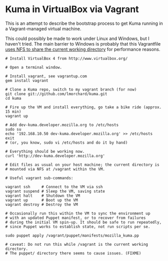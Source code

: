 # Kuma in VirtualBox via Vagrant

This is an attempt to describe the bootstrap process to get Kuma running in a
Vagrant-managed virtual machine. 

This could possibly be made to work under Linux and Windows, but I haven't
tried. The main barrier to Windows is probably that this Vagrantfile
[uses NFS to share the current working directory][nfs] for performance reasons. 

[nfs]: http://vagrantup.com/docs/nfs.html

    # Install VirtualBox 4 from http://www.virtualbox.org/

    # Open a terminal window.
    
    # Install vagrant, see vagrantup.com
    gem install vagrant
        
    # Clone a Kuma repo, switch to my vagrant branch (for now)
    git clone git://github.com/lmorchard/kuma.git
    cd kuma

    # Fire up the VM and install everything, go take a bike ride (approx. 15 min)
    vagrant up
    
    # Add dev-kuma.developer.mozilla.org to /etc/hosts
    sudo su
    echo '192.168.10.50 dev-kuma.developer.mozilla.org' >> /etc/hosts
    exit
    # (or, you know, sudo vi /etc/hosts and do it by hand)

    # Everything should be working now.
    curl 'http://dev-kuma.developer.mozilla.org'

    # Edit files as usual on your host machine; the current directory is
    # mounted via NFS at /vagrant within the VM.

    # Useful vagrant sub-commands:

    vagrant ssh     # Connect to the VM via ssh
    vagrant suspend # Sleep the VM, saving state
    vagrant halt    # Shutdown the VM
    vagrant up      # Boot up the VM
    vagrant destroy # Destroy the VM

    # Occasionally run this within the VM to sync the environment up 
    # with an updated Puppet manifest, or to recover from failures
    # during the initial VM spin-up. It should be safe to run repeatedly,
    # since Puppet works to establish state, not run scripts per se.

    sudo puppet apply /vagrant/puppet/manifests/mozilla_kuma.pp

    # caveat: Do not run this while /vagrant is the current working directory. 
    # The puppet/ directory there seems to cause issues. (FIXME)
